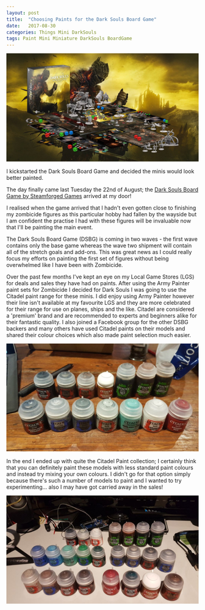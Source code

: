 ```yaml
---
layout: post
title:  "Choosing Paints for the Dark Souls Board Game"
date:   2017-08-30
categories: Things Mini DarkSouls
tags: Paint Mini Miniature DarkSouls BoardGame
---
```


![The Dark Souls Board Game](/images/darksouls/dark_souls_stock.jpg)

I kickstarted the Dark Souls Board Game and decided the minis would look better painted.

<!--more-->

The day finally came last Tuesday the 22nd of August; the [Dark Souls Board Game by Steamforged Games][steamforged] arrived at my door!

I realised when the game arrived that I hadn't even gotten close to finishing my zombicide figures as this particular hobby had fallen by the wayside but I am confident the practise I had with these figures will be invaluable now that I'll be painting the main event.

The Dark Souls Board Game (DSBG) is coming in two waves - the first wave contains only the base game whereas the wave two shipment will contain all of the stretch goals and add-ons. This was great news as I could really focus my efforts on painting the first set of figures without being overwhelmed like I have been with Zombicide.

Over the past few months I've kept an eye on my Local Game Stores (LGS) for deals and sales they have had on paints. After using the Army Painter paint sets for Zombicide I decided for Dark Souls I was going to use the Citadel paint range for these minis. I did enjoy using Army Painter however their line isn't available at my favourite LGS and they are more celebrated for their range for use on planes, ships and the like. Citadel are considered a 'premium' brand and are recommended to experts and beginners alike for their fantastic quality. I also joined a Facebook group for the other DSBG backers and many others have used Citadel paints on their models and shared their colour choices which also made paint selection much easier.

![First run of paints](/images/darksouls/02_paints.jpg)

In the end I ended up with quite the Citadel Paint collection; I certainly think that you can definitely paint these models with less standard paint colours and instead try mixing your own colours. I didn't go for that option simply because there's such a number of models to paint and I wanted to try experimenting... also I may have got carried away in the sales!

![More paints!](/images/darksouls/11_paints.jpg)

[steamforged]: https://steamforged.com/dark-souls-the-board-game